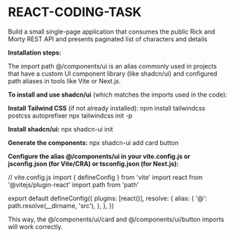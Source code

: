 # REACT-CODING-TASK
Build a small single-page application that consumes the public Rick and Morty REST API and presents  paginated list of characters and details


**Installation steps:**

The import path @/components/ui is an alias commonly used in projects that have a custom UI component library (like shadcn/ui) and configured path aliases in tools like Vite or Next.js.

**To install and use shadcn/ui** (which matches the imports used in the code):

**Install Tailwind CSS** (if not already installed):
npm install tailwindcss postcss autoprefixer
npx tailwindcss init -p

**Install shadcn/ui:**
npx shadcn-ui init

**Generate the components:**
npx shadcn-ui add card button

**Configure the alias @/components/ui in your vite.config.js or jsconfig.json (for Vite/CRA) or tsconfig.json (for Next.js):**

// vite.config.js
import { defineConfig } from 'vite'
import react from '@vitejs/plugin-react'
import path from 'path'

export default defineConfig({
  plugins: [react()],
  resolve: {
    alias: {
      '@': path.resolve(__dirname, 'src'),
    },
  },
})


This way, the @/components/ui/card and @/components/ui/button imports will work correctly.



